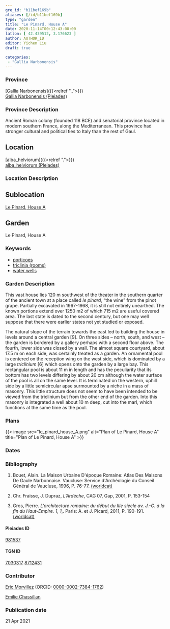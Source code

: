 ```yaml
---
gre_id: "b11bef169b"
aliases: [/id/b11bef169b]
type: "garden"
title: "Le Pinard, House A"
date: 2020-11-14T00:12:43-00:00
latlon: [ 42.439512, 3.176623 ]
author: AUTHOR_ID
editor: Yichen Liu
draft: true

categories:
 - "Gallia Narbonensis"
---
```


### Province

[Gallia Narbonensis]({{<relref "..">}}) \
[Gallia Narbonensis (Pleiades)](https://pleiades.stoa.org/places/981537)

### Province Description

Ancient Roman colony (founded 118 BCE) and senatorial province located in modern southern France, along the Mediterranean. This province had stronger cultural and political ties to Italy than the rest of Gaul.

## Location

[alba_helviorum]({{<relref ".">}}) \
[alba_helviorum (Pleiades)](https://pleiades.stoa.org/places/167629)

### Location Description

<!--### Location Description-->

<!-- LEAVE THIS BLANK FOR NOW -->

## Sublocation

[Le Pinard, House A](#)

<!--### Sublocation Description-->

<!-- DESCRIPTION -->

## Garden

Le Pinard, House A



### Keywords
- [porticoes](http://vocab.getty.edu/page/aat/300004145)
- [triclinia (rooms)](http://vocab.getty.edu/page/aat/300004359)
- [water wells](http://vocab.getty.edu/page/aat/300152327)



### Garden Description


This vast house lies 120 m southwest of the theater in the southern quarter of the ancient town at a place called *le pinard*, “the wine” from the pinot grape.  Partially excavated in 1967-1968, it is still not entirely unearthed.  The known portions extend over 1250 m2 of which 715 m2 are useful covered area.  The last state is dated to the second century, but one may well suppose that there were earlier states not yet studied or exposed.

The natural slope of the terrain towards the east led to building the house in levels around a central garden [9].  On three sides – north, south, and west – the garden is bordered by a gallery perhaps with a second floor above. The fourth, lower side was closed by a wall.  The almost square courtyard, about 17.5 m on each side, was certainly treated as a garden.  An ornamental pool is centered on the reception wing on the west side, which is dominated by a large *triclinium* [6] which opens onto the garden by a large bay.  This rectangular pool is about 11 m in length and has the peculiarity that its bottom has two levels differing by about 20 cm although the water surface of the pool is all on the same level.  It is terminated on the western, uphill side by a little semicircular apse surmounted by a niche in a mass of masonry.  This little structure does not seem to have been intended to be viewed from the triclinium but from the other end of the garden.  Into this masonry is integrated a well about 10 m deep, cut into the marl, which functions at the same time as the pool.





### Plans


{{< image src="le_pinard_house_A.png" alt="Plan of Le Pinard, House A" title="Plan of Le Pinard, House A" >}}



### Dates




### Bibliography

1. Bouet, Alain. La Maison Urbaine D'époque Romaine: Atlas Des Maisons De Gaule Narbonnaise. Vaucluse: Service d'Archéologie du Conseil Général de Vaucluse, 1996, P. 76-77. [(worldcat)](http://www.worldcat.org/oclc/919659882)

2. Chr. Fraisse, J. Dupraz, *L’Ardèche*, CAG 07, Gap, 2001, P. 153-154

3. Gros, Pierre. *L’architecture romaine: du début du IIIe siècle av. J.-C. à la fin du Haut-Empire. 1, 1*,. Paris: A. et J. Picard, 2011, P. 190-191.[(worldcat)](http://www.worldcat.org/oclc/762763355)



#### Pleiades ID

[981537](https://pleiades.stoa.org/places/981537)

#### TGN ID

[7030317](http://vocab.getty.edu/page/tgn/7030317)
[8712431](http://vocab.getty.edu/page/tgn/8712431)

### Contributor

[Eric Morvillez](link) (ORCID: [0000-0002-7384-1762](https://orcid.org/0000-0002-7384-1762))

[Emilie Chassillan](link)
### Publication date


21 Apr 2021

<!--### Related articles-->

<!-- Links to other related articles. Leave blank for now -->